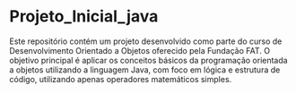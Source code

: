 # Projeto_Inicial_java
Este repositório contém um projeto desenvolvido como parte do curso de Desenvolvimento Orientado a Objetos oferecido pela Fundação FAT. O objetivo principal é aplicar os conceitos básicos da programação orientada a objetos utilizando a linguagem Java, com foco em lógica e estrutura de código, utilizando apenas operadores matemáticos simples.

